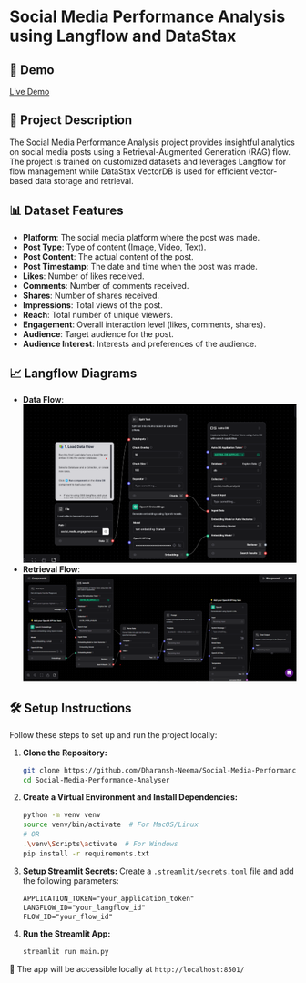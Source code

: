 # Social Media Performance Analysis using Langflow and DataStax

## 🚀 Demo

[Live Demo](https://social-media-performance-analyser.streamlit.app/)

## 📖 Project Description

The Social Media Performance Analysis project provides insightful analytics on social media posts using a Retrieval-Augmented Generation (RAG) flow. The project is trained on customized datasets and leverages Langflow for flow management while DataStax VectorDB is used for efficient vector-based data storage and retrieval.

## 📊 Dataset Features

- **Platform**: The social media platform where the post was made.
- **Post Type**: Type of content (Image, Video, Text).
- **Post Content**: The actual content of the post.
- **Post Timestamp**: The date and time when the post was made.
- **Likes**: Number of likes received.
- **Comments**: Number of comments received.
- **Shares**: Number of shares received.
- **Impressions**: Total views of the post.
- **Reach**: Total number of unique viewers.
- **Engagement**: Overall interaction level (likes, comments, shares).
- **Audience**: Target audience for the post.
- **Audience Interest**: Interests and preferences of the audience.

## 📈 Langflow Diagrams

- **Data Flow**: ![Data Flow](https://github.com/Dharansh-Neema/Social-Media-Performance-Analyser/blob/main/img/Data-flow.png)
- **Retrieval Flow**: ![Retrieval Flow](https://github.com/Dharansh-Neema/Social-Media-Performance-Analyser/blob/main/img/Reterival%20Flow.png)

## 🛠️ Setup Instructions

Follow these steps to set up and run the project locally:

1. **Clone the Repository:**

   ```bash
   git clone https://github.com/Dharansh-Neema/Social-Media-Performance-Analyser
   cd Social-Media-Performance-Analyser
   ```

2. **Create a Virtual Environment and Install Dependencies:**

   ```bash
   python -m venv venv
   source venv/bin/activate  # For MacOS/Linux
   # OR
   .\venv\Scripts\activate  # For Windows
   pip install -r requirements.txt
   ```

3. **Setup Streamlit Secrets:**
   Create a `.streamlit/secrets.toml` file and add the following parameters:

   ```plaintext
   APPLICATION_TOKEN="your_application_token"
   LANGFLOW_ID="your_langflow_id"
   FLOW_ID="your_flow_id"
   ```

4. **Run the Streamlit App:**
   ```bash
   streamlit run main.py
   ```

🎯 The app will be accessible locally at `http://localhost:8501/`
